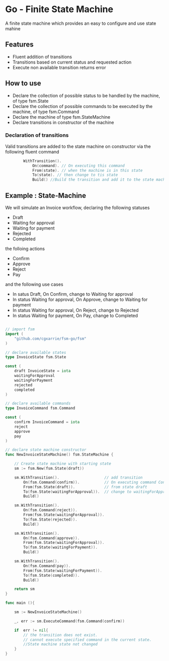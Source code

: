 # Go - Finite State Machine
A finite state machine which provides an easy to configure and use state mahine

## Features
- Fluent addition of transitions
- Transitions based on current status and requested action
- Execute non available transition returns error

## How to use
- Declare the collection of possible status to be handled by the machine, of type fsm.State
- Declare the collection of possible commands to be executed by the machine, of type fsm.Command
- Declare the machine of type fsm.StateMachine
- Declare transitions in constructor of the machine

### Declaration of transitions
Valid transitions are added to the state machine on constructor via the following fluent command
```go
        WithTransition().
            On(command). // On executing this command
            From(state). // when the machine is in this state
            To(state). // then change to tis state
            Build() //Build the transition and add it to the state machine
```


## Example : State-Machine
We will simulate an Invoice workflow, declaring the following statuses
- Draft
- Waiting for approval
- Waiting for payment
- Rejected
- Completed

the folloing actions
- Confirm
- Approve
- Reject
- Pay

and the following use cases
- In satus Draft, On Confirm, change to Waiting for approval
- In status Waiting for approval, On Approve, change to Waiting for payment
- In status Waiting for approval, On Reject, change to Rejected
- In status Waiting for payment, On Pay, change to Completed


```go

// import fsm
import (
	"github.com/cgxarrie/fsm-go/fsm"
)

// declare available states
type InvoiceState fsm.State

const (
	draft InvoiceState = iota
	waitingForApproval
	waitingForPayment
	rejected
	completed
)

// declare available commands
type InvoiceCommand fsm.Command

const (
	confirm InvoiceCommand = iota
	reject
	approve
	pay
)

// declare state machine constructor
func NewInvoiceStateMachine() fsm.StateMachine {

    // Create state machine with starting state
	sm := fsm.New(fsm.State(draft))

	sm.WithTransition().                    // add transition
		On(fsm.Command(confirm)).           // On executing command Confirm
		From(fsm.State(draft)).             // from state draft
		To(fsm.State(waitingForApproval)).  // change to waitingForApproval
		Build()

	sm.WithTransition().
		On(fsm.Command(reject)).
		From(fsm.State(waitingForApproval)).
		To(fsm.State(rejected)).
		Build()

	sm.WithTransition().
		On(fsm.Command(approve)).
		From(fsm.State(waitingForApproval)).
		To(fsm.State(waitingForPayment)).
		Build()

	sm.WithTransition().
		On(fsm.Command(pay)).
		From(fsm.State(waitingForPayment)).
		To(fsm.State(completed)).
		Build()

	return sm
}

func main (){

    sm := NewInvoiceStateMachine()

    _, err := sm.ExecuteCommand(fsm.Command(confirm))

    if  err != nil{
        // the transition does not exist.
        // cannot execute specified command in the current state.
        //State machine state not changed
    }
}

```
